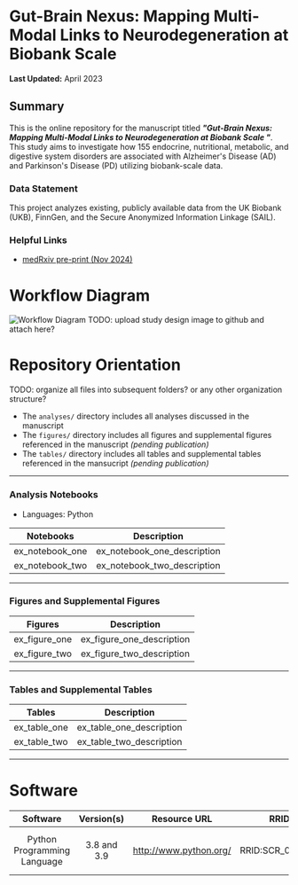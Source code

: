 # Gut-Brain Nexus: Mapping Multi-Modal Links to Neurodegeneration at Biobank Scale

**Last Updated:** April 2023 

## Summary
This is the online repository for the manuscript titled ***"Gut-Brain Nexus: Mapping Multi-Modal Links to Neurodegeneration at Biobank Scale
"***. This study aims to investigate how 155 endocrine, nutritional, metabolic, and digestive system disorders are associated with Alzheimer's Disease (AD)
and Parkinson's Disease (PD) utilizing biobank-scale data.

### Data Statement 
This project analyzes existing, publicly available data from the UK Biobank (UKB), FinnGen, and the Secure Anonymized Information Linkage (SAIL).

### Helpful Links 
- [medRxiv pre-print (Nov 2024)](https://www.medrxiv.org/content/10.1101/2024.09.12.24313490v2)

# Workflow Diagram 
![Workflow Diagram]()
TODO: upload study design image to github and attach here?


# Repository Orientation 
TODO: organize all files into subsequent folders? or any other organization structure?
- The `analyses/` directory includes all analyses discussed in the manuscript
- The `figures/` directory includes all figures and supplemental figures referenced in the manuscript *(pending publication)*
- The `tables/` directory includes all tables and supplemental tables referenced in the mansucript *(pending publication)*

---
### Analysis Notebooks
* Languages: Python

| **Notebooks** |                                                    **Description**                                                   |
|:----------------:|:--------------------------------------------------------------------------------------------------------------------:|
|        ex_notebook_one    | ex_notebook_one_description |
|        ex_notebook_two  | ex_notebook_two_description |

---
### Figures and Supplemental Figures

| **Figures** |                                                    **Description**                                                   |
|:----------------:|:--------------------------------------------------------------------------------------------------------------------:|
|        ex_figure_one    | ex_figure_one_description |
|        ex_figure_two  | ex_figure_two_description |

---
### Tables and Supplemental Tables 

| **Tables** |                                                    **Description**                                                   |
|:----------------:|:--------------------------------------------------------------------------------------------------------------------:|
|        ex_table_one    | ex_table_one_description |
|        ex_table_two  | ex_table_two_description |

---

# Software 

|               Software              |      Version(s)     |                       Resource URL                       |       RRID      |                                               Notes                                               |
|:-----------------------------------:|:-------------------:|:--------------------------------------------------------:|:---------------:|:-------------------------------------------------------------------------------------------------:|
|     Python Programming Language     |     3.8 and 3.9     |                  http://www.python.org/                  | RRID:SCR_008394 | pandas; numpy; seaborn; matplotlib; statsmodel; used for general data wrangling/plotting/analyses |
